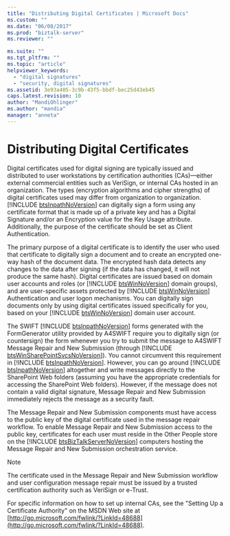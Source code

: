 ```yaml
---
title: "Distributing Digital Certificates | Microsoft Docs"
ms.custom: ""
ms.date: "06/08/2017"
ms.prod: "biztalk-server"
ms.reviewer: ""

ms.suite: ""
ms.tgt_pltfrm: ""
ms.topic: "article"
helpviewer_keywords: 
  - "digital signatures"
  - "security, digital signatures"
ms.assetid: 3e93a405-3c9b-43f5-bbdf-bec25d43eb45
caps.latest.revision: 10
author: "MandiOhlinger"
ms.author: "mandia"
manager: "anneta"
---
```

# Distributing Digital Certificates
Digital certificates used for digital signing are typically issued and distributed to user workstations by certification authorities (CAs)—either external commercial entities such as VeriSign, or internal CAs hosted in an organization. The types (encryption algorithms and cipher strengths) of digital certificates used may differ from organization to organization. [!INCLUDE [btsInpathNoVersion](../../includes/btsinpathnoversion-md.md)] can digitally sign a form using any certificate format that is made up of a private key and has a Digital Signature and/or an Encryption value for the Key Usage attribute. Additionally, the purpose of the certificate should be set as Client Authentication.  
  
 The primary purpose of a digital certificate is to identify the user who used that certificate to digitally sign a document and to create an encrypted one-way hash of the document data. The encrypted hash data detects any changes to the data after signing (if the data has changed, it will not produce the same hash). Digital certificates are issued based on domain user accounts and roles (or [!INCLUDE [btsWinNoVersion](../../includes/btswinnoversion-md.md)] domain groups), and are user-specific assets protected by [!INCLUDE [btsWinNoVersion](../../includes/btswinnoversion-md.md)] Authentication and user logon mechanisms. You can digitally sign documents only by using digital certificates issued specifically for you, based on your [!INCLUDE [btsWinNoVersion](../../includes/btswinnoversion-md.md)] domain user account.  
  
 The SWIFT [!INCLUDE [btsInpathNoVersion](../../includes/btsinpathnoversion-md.md)] forms generated with the FormGenerator utility provided by A4SWIFT require you to digitally sign (or countersign) the form whenever you try to submit the message to A4SWIFT Message Repair and New Submission (through [!INCLUDE [btsWinSharePointSvcsNoVersion](../../includes/btswinsharepointsvcsnoversion-md.md)]). You cannot circumvent this requirement in [!INCLUDE [btsInpathNoVersion](../../includes/btsinpathnoversion-md.md)]. However, you can go around [!INCLUDE [btsInpathNoVersion](../../includes/btsinpathnoversion-md.md)] altogether and write messages directly to the SharePoint Web folders (assuming you have the appropriate credentials for accessing the SharePoint Web folders). However, if the message does not contain a valid digital signature, Message Repair and New Submission immediately rejects the message as a security fault.  
  
 The Message Repair and New Submission components must have access to the public key of the digital certificate used in the message repair workflow. To enable Message Repair and New Submission access to the public key, certificates for each user must reside in the Other People store on the [!INCLUDE [btsBizTalkServerNoVersion](../../includes/btsbiztalkservernoversion-md.md)] computers hosting the Message Repair and New Submission orchestration service.  
  
> [!NOTE]
>  The certificate used in the Message Repair and New Submission workflow and user configuration message repair must be issued by a trusted certification authority such as VeriSign or e-Trust.  
  
 For specific information on how to set up internal CAs, see the "Setting Up a Certificate Authority" on the MSDN Web site at [http://go.microsoft.com/fwlink/?LinkId=48688](http://go.microsoft.com/fwlink/?LinkId=48688).